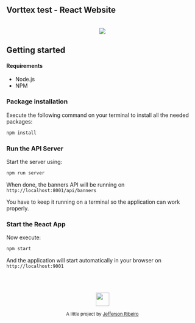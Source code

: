 ## Vorttex test - React Website
<p align="center">
  <br/>
  <img src="./doc/img/vorttex.gif">
</p>

## Getting started

#### Requirements

- Node.js
- NPM

### Package installation

Execute the following command on your terminal to install all the needed packages:
``` bash
npm install
```

### Run the API Server

Start the server using:
``` bash
npm run server
```

When done, the banners API will be running on  `http://localhost:8001/api/banners`

You have to keep it running on a terminal so the application can work properly.

### Start the React App

Now execute:
``` bash
npm start
```

And the application will start automatically in your browser on `http://localhost:9001`

<br/>
<br/>

<p align="center"><img src="https://avatars2.githubusercontent.com/u/20846473?s=70&v=4" width="35" height="35"/></p>
<p align="center">
<sub>A little project by <a href="http://www.jeffersonribeiro.com/">Jefferson Ribeiro</a></sub>
</p>
